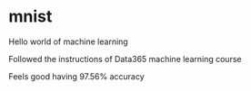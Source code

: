 # mnist
Hello world of machine learning  

Followed the instructions of Data365 machine learning course  

Feels good having 97.56% accuracy
